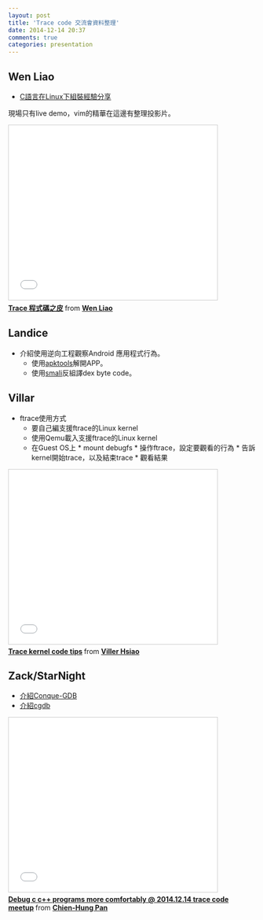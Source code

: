```yaml
---
layout: post
title: 'Trace code 交流會資料整理'
date: 2014-12-14 20:37
comments: true
categories: presentation
---
```

## Wen Liao

* [C語言在Linux下組裝經驗分享](http://wen00072-blog.logdown.com/posts/164813-c-language-assembler-under-linux-sharing)

現場只有live demo，vim的精華在這邊有整理投影片。
<iframe src="//www.slideshare.net/slideshow/embed_code/41960022" width="425" height="355" frameborder="0" marginwidth="0" marginheight="0" scrolling="no" style="border:1px solid #CCC; border-width:1px; margin-bottom:5px; max-width: 100%;" allowfullscreen> </iframe> <div style="margin-bottom:5px"> <strong> <a href="//www.slideshare.net/zzz00072/trace-41960022" title="Trace 程式碼之皮" target="_blank">Trace 程式碼之皮</a> </strong> from <strong><a href="//www.slideshare.net/zzz00072" target="_blank">Wen Liao</a></strong> </div>

## Landice

* 介紹使用逆向工程觀察Android 應用程式行為。
	* 使用[apktools](https://code.google.com/p/android-apktool/)解開APP。
  * 使用[smali](https://code.google.com/p/smali/)反組譯dex byte code。

## Villar

* ftrace使用方式
	* 要自己編支援ftrace的Linux kernel
  * 使用Qemu載入支援ftrace的Linux kernel
  * 在Guest OS上
		* mount debugfs
		* 操作ftrace，設定要觀看的行為
		* 告訴kernel開始trace，以及結束trace
		* 觀看結果

<iframe src="//www.slideshare.net/slideshow/embed_code/42682768" width="425" height="355" frameborder="0" marginwidth="0" marginheight="0" scrolling="no" style="border:1px solid #CCC; border-width:1px; margin-bottom:5px; max-width: 100%;" allowfullscreen> </iframe> <div style="margin-bottom:5px"> <strong> <a href="//www.slideshare.net/vh21/trace-kernel-code-tips" title="Trace kernel code tips" target="_blank">Trace kernel code tips</a> </strong> from <strong><a href="//www.slideshare.net/vh21" target="_blank">Viller Hsiao</a></strong> </div>


## Zack/StarNight

* [介紹Conque-GDB](https://github.com/vim-scripts/Conque-GDB)
* [介紹cgdb](http://tech.mozilla.com.tw/posts/3826/cgdb-%E6%9B%B4%E5%A5%BD%E7%94%A8%E7%9A%84-gdb)

<iframe src="//www.slideshare.net/slideshow/embed_code/42683739" width="425" height="355" frameborder="0" marginwidth="0" marginheight="0" scrolling="no" style="border:1px solid #CCC; border-width:1px; margin-bottom:5px; max-width: 100%;" allowfullscreen> </iframe> <div style="margin-bottom:5px"> <strong> <a href="//www.slideshare.net/chienhungpan/debug-c-c-programs-more-comfortably-20141214-trace-code-meetup" title="Debug c c++ programs more comfortably @ 2014.12.14 trace code meetup" target="_blank">Debug c c++ programs more comfortably @ 2014.12.14 trace code meetup</a> </strong> from <strong><a href="//www.slideshare.net/chienhungpan" target="_blank">Chien-Hung Pan</a></strong> </div>
